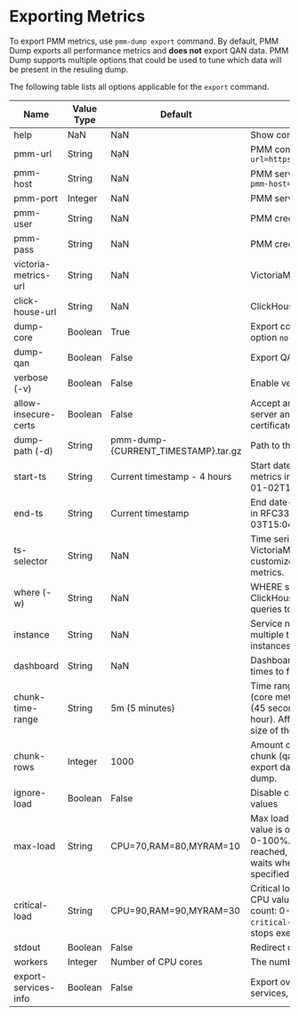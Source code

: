 # Exporting Metrics

To export PMM metrics, use `pmm-dump export` command. By default, PMM Dump exports all performance metrics and **does not** export QAN data. PMM Dump supports multiple options that could be used to tune which data will be present in the resuling dump.

The following table lists all options applicable for the `export` command.

| Name                 | Value Type | Default                             | Description |
|----------------------|------------|-------------------------------------|-------------|
| help                 |        NaN |                                 NaN | Show context-sensitive help
| pmm-url              |     String |                                 NaN | PMM connection string, e.g. `--pmm-url=https://admin:admin@127.0.0.1:443`
| pmm-host             |     String |                                 NaN | PMM server host(with scheme), e.g. `--pmm-host=htps://127.0.0.1`
| pmm-port             |    Integer |                                 NaN | PMM server port
| pmm-user             |     String |                                 NaN | PMM credentials user
| pmm-pass             |     String |                                 NaN | PMM credentials password
| victoria-metrics-url |     String |                                 NaN | VictoriaMetrics connection string
| click-house-url      |     String |                                 NaN | ClickHouse connection string
| dump-core            |    Boolean |                                True | Export core metrics? To disable, specify option `no-dump-core`
| dump-qan             |    Boolean |                               False | Export QAN metrics?
| verbose (-v)         |    Boolean |                               False | Enable verbose mode
| allow-insecure-certs |    Boolean |                               False | Accept any certificate presented by the server and any host name in that certificate
| dump-path (-d)       |     String | pmm-dump-{CURRENT_TIMESTAMP}.tar.gz | Path to the dump file
| start-ts             |     String |         Current timestamp - 4 hours | Start date-time to filter exported metrics in RFC3339 format, e.g. 2023-01-02T15:04:05Z07:00
| end-ts               |     String |                   Current timestamp | End date-time to filter exported metrics in RFC3339 format, e.g. 2023-01-03T15:04:05Z07:00
| ts-selector          |     String |                                 NaN | Time series selector to pass to VictoriaMetrics. Allows to write customized queries to retrieve core metrics.
| where (-w)           |     String |                                 NaN | WHERE statement to pass to ClickHouse. Allows to write customized queries to retrieve QAN metrics.
| instance             |     String |                                 NaN | Service name to filter instances. Use multiple times to filter by multiple instances.
| dashboard            |     String |                                 NaN | Dashboard name to filter. Use multiple times to filter by multiple dashboards.
| chunk-time-range     |     String |                      5m (5 minutes) | Time range to be fit into a single chunk (core metrics). Example values: '45s' (45 seconds), '5m' (5 minutes), '1h' (1 hour). Affects time to export data and size of the resulting dump.
| chunk-rows           |    Integer |                                1000 | Amount of rows to fit into a single chunk (qan metrics). Affects time to export data and size of the resulting dump.
| ignore-load          |    Boolean |                               False | Disable checking for load threshold values
| max-load             |     String |              CPU=70,RAM=80,MYRAM=10 | Max load threshold values. For the CPU value is overall regardless cores count: 0-100%. When value of `max-load` is reached, `pmm-dump` stops executing and waits when resources are back to the specified values.
| critical-load        |     String |              CPU=90,RAM=90,MYRAM=30 | Critical load threshold values. For the CPU value is overall regardless cores count: 0-100%. When value of `critical-load` is reached, `pmm-dump` stops executing.
| stdout               |    Boolean |                               False | Redirect output to STDOUT
| workers              |    Integer |                 Number of CPU cores | The number of reading workers
| export-services-info |    Boolean |                               False | Export overview info about all the services, that are being monitored

